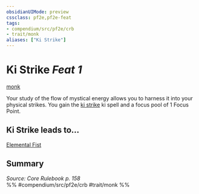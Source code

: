 ```yaml
---
obsidianUIMode: preview
cssclass: pf2e,pf2e-feat
tags:
- compendium/src/pf2e/crb
- trait/monk
aliases: ["Ki Strike"]
---
```

# Ki Strike  *Feat 1*  
[monk](Reference/Rules/Traits/monk.md "Monk Class Trait")  


Your study of the flow of mystical energy allows you to harness it into your physical strikes. You gain the [ki strike](Reference/Compendium/Spells/ki-strike.md) ki spell and a focus pool of 1 Focus Point.

## Ki Strike leads to...

[Elemental Fist](elemental-fist.md)

## Summary

*Source: Core Rulebook p. 158*  
%% #compendium/src/pf2e/crb #trait/monk %%